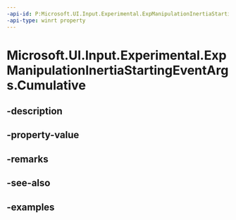 ```yaml
---
-api-id: P:Microsoft.UI.Input.Experimental.ExpManipulationInertiaStartingEventArgs.Cumulative
-api-type: winrt property
---
```


# Microsoft.UI.Input.Experimental.ExpManipulationInertiaStartingEventArgs.Cumulative

<!--
public Windows.UI.Input.ManipulationDelta Cumulative { get; }
-->


## -description

## -property-value

## -remarks

## -see-also

## -examples


